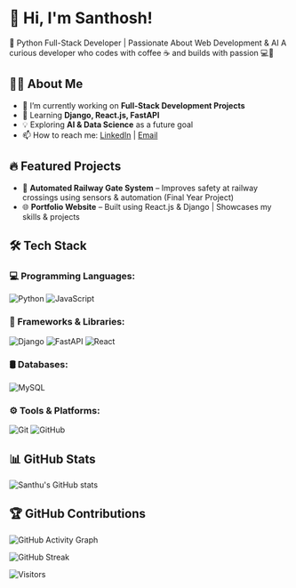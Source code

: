 # 👋 Hi, I'm Santhosh!
🚀 Python Full-Stack Developer | Passionate About Web Development & AI
A curious developer who codes with coffee ☕ and builds with passion 💻💙

## 👨‍💻 About Me
- 🔭 I’m currently working on **Full-Stack Development Projects**
- 🌱 Learning **Django, React.js, FastAPI**
- 💡 Exploring **AI & Data Science** as a future goal
- 📫 How to reach me: [LinkedIn](https://www.linkedin.com/in/santhosh-s-478b88252) | [Email](mailto:santhu.santhu7788@gmail.com)

## 🔥 Featured Projects
- 🚉 **Automated Railway Gate System** – Improves safety at railway crossings using sensors & automation (Final Year Project)
- 🌐 **Portfolio Website** – Built using React.js & Django | Showcases my skills & projects



## 🛠 Tech Stack
### 💻 Programming Languages:
![Python](https://img.shields.io/badge/Python-3776AB?style=for-the-badge&logo=python&logoColor=white) 
![JavaScript](https://img.shields.io/badge/JavaScript-F7DF1E?style=for-the-badge&logo=javascript&logoColor=black)

### 🚀 Frameworks & Libraries:
![Django](https://img.shields.io/badge/Django-092E20?style=for-the-badge&logo=django&logoColor=white)
![FastAPI](https://img.shields.io/badge/FastAPI-009688?style=for-the-badge&logo=fastapi&logoColor=white)
![React](https://img.shields.io/badge/React-20232A?style=for-the-badge&logo=react&logoColor=61DAFB)

### 🛢️ Databases:
![MySQL](https://img.shields.io/badge/MySQL-4479A1?style=for-the-badge&logo=mysql&logoColor=white)

### ⚙️ Tools & Platforms:
![Git](https://img.shields.io/badge/Git-F05032?style=for-the-badge&logo=git&logoColor=white)
![GitHub](https://img.shields.io/badge/GitHub-181717?style=for-the-badge&logo=github&logoColor=white)

<!--
**Santhouu/Santhouu** is a ✨ _special_ ✨ repository because its `README.md` (this file) appears on your GitHub profile.

Here are some ideas to get you started:

- 🔭 I’m currently working on ...
- 🌱 I’m currently learning ...
- 👯 I’m looking to collaborate on ...
- 🤔 I’m looking for help with ...
- 💬 Ask me about ...
- 📫 How to reach me: ...
- 😄 Pronouns: ...
- ⚡ Fun fact: ...
-->
## 📊 GitHub Stats
![Santhu's GitHub stats](https://github-readme-stats.vercel.app/api?username=Santhouu&show_icons=true&theme=radical)

## 🏆 GitHub Contributions
![GitHub Activity Graph](https://github-readme-activity-graph.vercel.app/graph?username=Santhouu&theme=react-dark)


![GitHub Streak](https://github-readme-streak-stats.herokuapp.com/?user=Santhouu&theme=dark)

![Visitors](https://komarev.com/ghpvc/?username=Santhouu&color=blue&style=flat-square)
